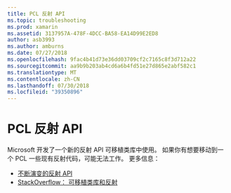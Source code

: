 ```yaml
---
title: PCL 反射 API
ms.topic: troubleshooting
ms.prod: xamarin
ms.assetid: 3137957A-478F-4DCC-BA58-EA14D99E2ED8
author: asb3993
ms.author: amburns
ms.date: 07/27/2018
ms.openlocfilehash: 9fac4b41d73e36dd03709cf2c7165c8f3d712a22
ms.sourcegitcommit: aa9b9b203ab4cd6a6b4fd51e27d865e2abf582c1
ms.translationtype: MT
ms.contentlocale: zh-CN
ms.lasthandoff: 07/30/2018
ms.locfileid: "39350896"
---
```

# <a name="pcl-reflection-api"></a>PCL 反射 API

Microsoft 开发了一个新的反射 API 可移植类库中使用。 如果你有想要移动到一个 PCL 一些现有反射代码，可能无法工作。 更多信息：

- [不断演变的反射 API](http://blogs.msdn.com/b/dotnet/archive/2012/08/28/evolving-the-reflection-api.aspx)
- [StackOverflow： 可移植类库和反射](http://stackoverflow.com/questions/14061291/portable-class-library-and-reflection)
